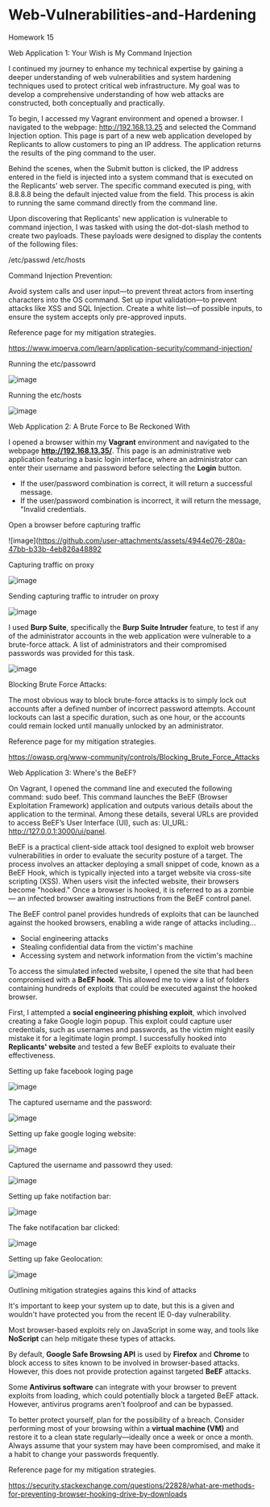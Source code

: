 # Web-Vulnerabilities-and-Hardening
Homework 15

Web Application 1: Your Wish is My Command Injection

I continued my journey to enhance my technical expertise by gaining a deeper understanding of web vulnerabilities and system hardening techniques used to protect critical web infrastructure. My goal was to develop a comprehensive understanding of how web attacks are constructed, both conceptually and practically.

To begin, I accessed my Vagrant environment and opened a browser. I navigated to the webpage: http://192.168.13.25 and selected the Command Injection option. This page is part of a new web application developed by Replicants to allow customers to ping an IP address. The application returns the results of the ping command to the user.

Behind the scenes, when the Submit button is clicked, the IP address entered in the field is injected into a system command that is executed on the Replicants' web server. The specific command executed is ping, with 8.8.8.8 being the default injected value from the field. This process is akin to running the same command directly from the command line.

Upon discovering that Replicants' new application is vulnerable to command injection, I was tasked with using the dot-dot-slash method to create two payloads. These payloads were designed to display the contents of the following files:

/etc/passwd
/etc/hosts

Command Injection Prevention:

Avoid system calls and user input—to prevent threat actors from inserting characters into the OS command.
Set up input validation—to prevent attacks like XSS and SQL Injection.
Create a white list—of possible inputs, to ensure the system accepts only pre-approved inputs.

Reference page for my mitigation strategies.

https://www.imperva.com/learn/application-security/command-injection/

Running the etc/passowrd 

![image](https://github.com/user-attachments/assets/f363bd01-ca8f-449a-918c-08587acfdde8)

Running the etc/hosts

![image](https://github.com/user-attachments/assets/59302da4-3c67-417b-a7f3-ee60c500d5ea)


Web Application 2: A Brute Force to Be Reckoned With

I opened a browser within my **Vagrant** environment and navigated to the webpage **http://192.168.13.35/**. This page is an administrative web application featuring a basic login interface, where an administrator can enter their username and password before selecting the **Login** button.

- If the user/password combination is correct, it will return a successful message.
- If the user/password combination is incorrect, it will return the message, "Invalid credentials.


Open a browser before capturing traffic

![image](https://github.com/user-attachments/assets/4944e076-280a-47bb-b33b-4eb826a48892


Capturing traffic on proxy

![image](https://github.com/user-attachments/assets/b91e18a0-ff03-4336-9255-21b9e4996395)

Sending capturing traffic to intruder on proxy

![image](https://github.com/user-attachments/assets/a70a27de-1a3e-4198-8c6a-162cec5833ac)

I used **Burp Suite**, specifically the **Burp Suite Intruder** feature, to test if any of the administrator accounts in the web application were vulnerable to a brute-force attack. A list of administrators and their compromised passwords was provided for this task.

![image](https://github.com/user-attachments/assets/5c726a3e-c90f-4375-8705-8644a65d2c03)

Blocking Brute Force Attacks:

The most obvious way to block brute-force attacks is to simply lock out accounts after a defined number of incorrect password attempts. Account lockouts can last a specific duration, such as one hour, or the accounts could remain locked until manually unlocked by an administrator.

Reference page for my mitigation strategies.

https://owasp.org/www-community/controls/Blocking_Brute_Force_Attacks

Web Application 3: Where's the BeEF?


On Vagrant, I opened the command line and executed the following command: sudo beef. This command launches the BeEF (Browser Exploitation Framework) application and outputs various details about the application to the terminal. Among these details, several URLs are provided to access BeEF’s User Interface (UI), such as: UI_URL: http://127.0.0.1:3000/ui/panel.

BeEF is a practical client-side attack tool designed to exploit web browser vulnerabilities in order to evaluate the security posture of a target. The process involves an attacker deploying a small snippet of code, known as a BeEF Hook, which is typically injected into a target website via cross-site scripting (XSS). When users visit the infected website, their browsers become "hooked." Once a browser is hooked, it is referred to as a zombie — an infected browser awaiting instructions from the BeEF control panel.

The BeEF control panel provides hundreds of exploits that can be launched against the hooked browsers, enabling a wide range of attacks including...

- Social engineering attacks
- Stealing confidential data from the victim's machine
- Accessing system and network information from the victim's machine

To access the simulated infected website, I opened the site that had been compromised with a **BeEF hook**. This allowed me to view a list of folders containing hundreds of exploits that could be executed against the hooked browser. 

First, I attempted a **social engineering phishing exploit**, which involved creating a fake Google login popup. This exploit could capture user credentials, such as usernames and passwords, as the victim might easily mistake it for a legitimate login prompt. I successfully hooked into **Replicants' website** and tested a few BeEF exploits to evaluate their effectiveness.

Setting up fake facebook loging page

![image](https://github.com/user-attachments/assets/e8f1d52e-0fd4-4df9-bc9d-cc630b9bfd59)

The captured username and the password:

![image](https://github.com/user-attachments/assets/fa682c9f-6c4c-4213-bd5d-346af025ae80)

Setting up fake google loging website:

![image](https://github.com/user-attachments/assets/0debc193-d8f4-4baf-b06d-da7a72d90d5c)

Captured the username and passowrd they used:

![image](https://github.com/user-attachments/assets/b2f765f7-5a0f-4f75-8b81-4e45afcbf283)

Setting up fake notifaction bar:

![image](https://github.com/user-attachments/assets/179977d6-8d84-4a7b-bf32-c4d7fb1f1c23)

The fake notifacation bar clicked:

![image](https://github.com/user-attachments/assets/39449d46-049c-4501-b515-12bf737935b3)

Setting up fake Geolocation:

![image](https://github.com/user-attachments/assets/6f086a6f-df51-49f4-bf14-3c8512566b08)


Outlining mitigation strategies agains this kind of attacks

It's important to keep your system up to date, but this is a given and wouldn't have protected you from the recent IE 0-day vulnerability.

Most browser-based exploits rely on JavaScript in some way, and tools like **NoScript** can help mitigate these types of attacks.

By default, **Google Safe Browsing API** is used by **Firefox** and **Chrome** to block access to sites known to be involved in browser-based attacks. However, this does not provide protection against targeted **BeEF** attacks.

Some **Antivirus software** can integrate with your browser to prevent exploits from loading, which could potentially block a targeted BeEF attack. However, antivirus programs aren't foolproof and can be bypassed.

To better protect yourself, plan for the possibility of a breach. Consider performing most of your browsing within a **virtual machine (VM)** and restore it to a clean state regularly—ideally once a week or once a month. Always assume that your system may have been compromised, and make it a habit to change your passwords frequently.

Reference page for my mitigation strategies.

https://security.stackexchange.com/questions/22828/what-are-methods-for-preventing-browser-hooking-drive-by-downloads















